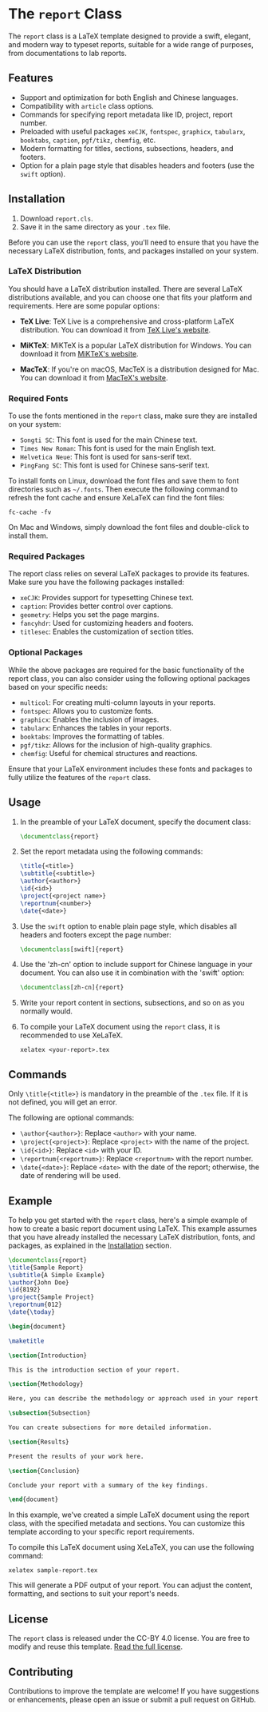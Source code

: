 # The `report` Class

The `report` class is a LaTeX template designed to provide a swift, elegant, and modern way to typeset reports, suitable for a wide range of purposes, from documentations to lab reports.

## Features

- Support and optimization for both English and Chinese languages.
- Compatibility with `article` class options.
- Commands for specifying report metadata like ID, project, report number.
- Preloaded with useful packages `xeCJK`, `fontspec`, `graphicx`, `tabularx`, `booktabs`, `caption`, `pgf/tikz`, `chemfig`, etc.
- Modern formatting for titles, sections, subsections, headers, and footers.
- Option for a plain page style that disables headers and footers (use the `swift` option).

## Installation

1. Download `report.cls`.
2. Save it in the same directory as your `.tex` file. 

Before you can use the `report` class, you'll need to ensure that you have the necessary LaTeX distribution, fonts, and packages installed on your system.

### LaTeX Distribution

You should have a LaTeX distribution installed. There are several LaTeX distributions available, and you can choose one that fits your platform and requirements. Here are some popular options:

- **TeX Live**: TeX Live is a comprehensive and cross-platform LaTeX distribution. You can download it from [TeX Live's website](https://www.tug.org/texlive/).

- **MiKTeX**: MiKTeX is a popular LaTeX distribution for Windows. You can download it from [MiKTeX's website](https://miktex.org/).

- **MacTeX**: If you're on macOS, MacTeX is a distribution designed for Mac. You can download it from [MacTeX's website](http://www.tug.org/mactex/).

### Required Fonts

To use the fonts mentioned in the `report` class, make sure they are installed on your system:

- `Songti SC`: This font is used for the main Chinese text.
- `Times New Roman`: This font is used for the main English text.
- `Helvetica Neue`: This font is used for sans-serif text.
- `PingFang SC`: This font is used for Chinese sans-serif text.

To install fonts on Linux, download the font files and save them to font directories such as `~/.fonts`. Then execute the following command to refresh the font cache and ensure XeLaTeX can find the font files:
```shell
fc-cache -fv
```

On Mac and Windows, simply download the font files and double-click to install them.

### Required Packages

The report class relies on several LaTeX packages to provide its features. Make sure you have the following packages installed:

- `xeCJK`: Provides support for typesetting Chinese text.
- `caption`: Provides better control over captions.
- `geometry`: Helps you set the page margins.
- `fancyhdr`: Used for customizing headers and footers.
- `titlesec`: Enables the customization of section titles.

### Optional Packages

While the above packages are required for the basic functionality of the report class, you can also consider using the following optional packages based on your specific needs:

- `multicol`: For creating multi-column layouts in your reports.
- `fontspec`: Allows you to customize fonts.
- `graphicx`: Enables the inclusion of images.
- `tabularx`: Enhances the tables in your reports.
- `booktabs`: Improves the formatting of tables.
- `pgf/tikz`: Allows for the inclusion of high-quality graphics.
- `chemfig`: Useful for chemical structures and reactions.

Ensure that your LaTeX environment includes these fonts and packages to fully utilize the features of the `report` class.

## Usage

1. In the preamble of your LaTeX document, specify the document class:

    ```latex
    \documentclass{report}
    ```

2. Set the report metadata using the following commands:

    ```latex
    \title{<title>}
    \subtitle{<subtitle>}
    \author{<author>}
    \id{<id>}
    \project{<project name>}
    \reportnum{<number>}
    \date{<date>}
    ```

3. Use the `swift` option to enable plain page style, which disables all headers and footers except the page number:

    ```latex
    \documentclass[swift]{report}
    ```

4. Use the 'zh-cn' option to include support for Chinese language in your document. You can also use it in combination with the 'swift' option:
   
    ```latex
    \documentclass[zh-cn]{report}
    ```

5. Write your report content in sections, subsections, and so on as you normally would.

6. To compile your LaTeX document using the `report` class, it is recommended to use XeLaTeX. 

    ```shell
    xelatex <your-report>.tex
    ```

## Commands

Only `\title{<title>}` is mandatory in the preamble of the `.tex` file. If it is not defined, you will get an error.

The following are optional commands:

- `\author{<author>}`: Replace `<author>` with your name.
- `\project{<project>}`: Replace `<project>` with the name of the project.
- `\id{<id>}`: Replace `<id>` with your ID.
- `\reportnum{<reportnum>}`: Replace `<reportnum>` with the report number.
- `\date{<date>}`: Replace `<date>` with the date of the report; otherwise, the date of rendering will be used.

## Example

To help you get started with the `report` class, here's a simple example of how to create a basic report document using LaTeX. This example assumes that you have already installed the necessary LaTeX distribution, fonts, and packages, as explained in the [Installation](#installation) section.

```latex
\documentclass{report}
\title{Sample Report}
\subtitle{A Simple Example}
\author{John Doe}
\id{8192}
\project{Sample Project}
\reportnum{012}
\date{\today}

\begin{document}

\maketitle

\section{Introduction}

This is the introduction section of your report.

\section{Methodology}

Here, you can describe the methodology or approach used in your report.

\subsection{Subsection}

You can create subsections for more detailed information.

\section{Results}

Present the results of your work here.

\section{Conclusion}

Conclude your report with a summary of the key findings.

\end{document}
```

In this example, we've created a simple LaTeX document using the report class, with the specified metadata and sections. You can customize this template according to your specific report requirements.

To compile this LaTeX document using XeLaTeX, you can use the following command:

```shell
xelatex sample-report.tex
```
This will generate a PDF output of your report. You can adjust the content, formatting, and sections to suit your report's needs.

## License

The `report` class is released under the CC-BY 4.0 license. You are free to modify and reuse this template. [Read the full license](https://creativecommons.org/licenses/by/4.0/).

## Contributing

Contributions to improve the template are welcome! If you have suggestions or enhancements, please open an issue or submit a pull request on GitHub.
